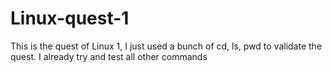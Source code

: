 # Linux-quest-1
This is the quest of Linux 1, I just used a bunch of cd, ls, pwd to validate the quest. I already try and test all other commands
